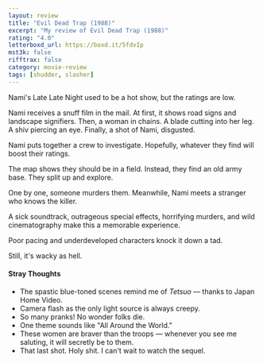 ```yaml
---
layout: review
title: "Evil Dead Trap (1988)"
excerpt: "My review of Evil Dead Trap (1988)"
rating: "4.0"
letterboxd_url: https://boxd.it/5fdvIp
mst3k: false
rifftrax: false
category: movie-review
tags: [shudder, slasher]
---
```


Nami's Late Late Night used to be a hot show, but the ratings are low.

Nami receives a snuff film in the mail. At first, it shows road signs and landscape signifiers. Then, a woman in chains. A blade cutting into her leg. A shiv piercing an eye. Finally, a shot of Nami, disgusted.

Nami puts together a crew to investigate. Hopefully, whatever they find will boost their ratings.

The map shows they should be in a field. Instead, they find an old army base. They split up and explore.

One by one, someone murders them. Meanwhile, Nami meets a stranger who knows the killer.

A sick soundtrack, outrageous special effects, horrifying murders, and wild cinematography make this a memorable experience.

Poor pacing and underdeveloped characters knock it down a tad.

Still, it's wacky as hell.

#### Stray Thoughts

- The spastic blue-toned scenes remind me of <i>Tetsuo</i> — thanks to Japan Home Video.
- Camera flash as the only light source is always creepy.
- So many pranks! No wonder folks die.
- One theme sounds like "All Around the World."
- These women are braver than the troops — whenever you see me saluting, it will secretly be to them.
- That last shot. Holy shit. I can't wait to watch the sequel.
